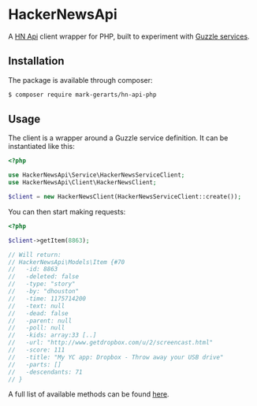 # HackerNewsApi

A [HN Api](https://github.com/HackerNews/API) client wrapper for PHP, built to
experiment with [Guzzle services](https://github.com/guzzle/guzzle-services).

## Installation

The package is available through composer:

```Bash
$ composer require mark-gerarts/hn-api-php
```

## Usage

The client is a wrapper around a Guzzle service definition. It can be
instantiated like this:

```php
<?php

use HackerNewsApi\Service\HackerNewsServiceClient;
use HackerNewsApi\Client\HackerNewsClient;

$client = new HackerNewsClient(HackerNewsServiceClient::create());
```

You can then start making requests:

```php
<?php

$client->getItem(8863);

// Will return:
// HackerNewsApi\Models\Item {#70
//   -id: 8863
//   -deleted: false
//   -type: "story"
//   -by: "dhouston"
//   -time: 1175714200
//   -text: null
//   -dead: false
//   -parent: null
//   -poll: null
//   -kids: array:33 [..]
//   -url: "http://www.getdropbox.com/u/2/screencast.html"
//   -score: 111
//   -title: "My YC app: Dropbox - Throw away your USB drive"
//   -parts: []
//   -descendants: 71
// }
```

A full list of available methods can be found [here](https://github.com/mark-gerarts/hn-api-php/blob/master/src/Client/HackerNewsClientInterface.php).
